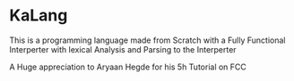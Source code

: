 # KaLang
This is a programming language made from Scratch with a 
Fully Functional Interperter with lexical Analysis and Parsing to the Interperter

A Huge appreciation to Aryaan Hegde for his 5h Tutorial on FCC

